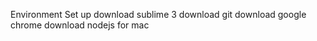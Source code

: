 Environment Set up
	download sublime 3
	download git
	download google chrome
	download nodejs for mac



	